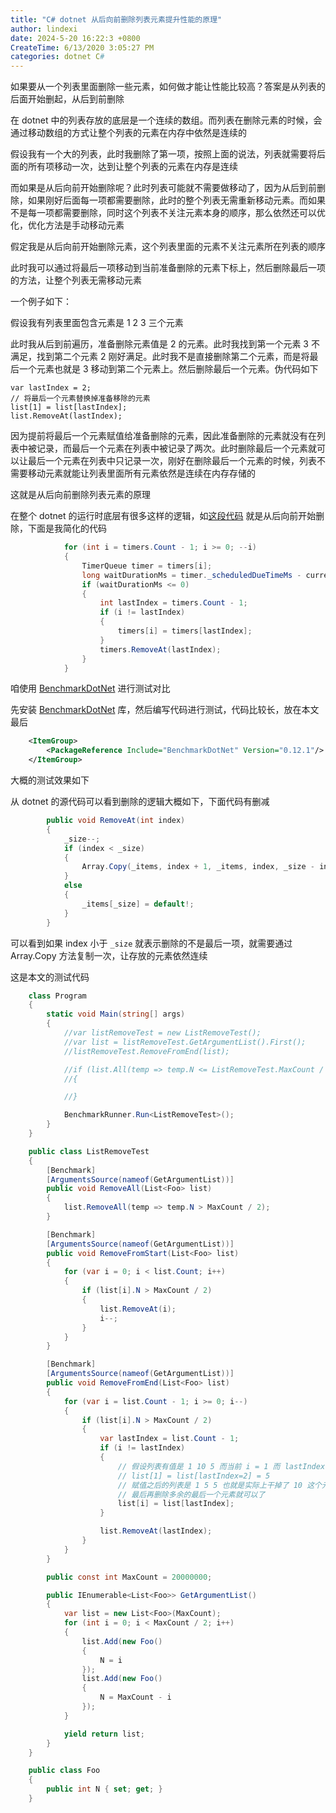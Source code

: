 ```yaml
---
title: "C# dotnet 从后向前删除列表元素提升性能的原理"
author: lindexi
date: 2024-5-20 16:22:3 +0800
CreateTime: 6/13/2020 3:05:27 PM
categories: dotnet C#
---
```


如果要从一个列表里面删除一些元素，如何做才能让性能比较高？答案是从列表的后面开始删起，从后到前删除

<!--more-->


<!-- CreateTime:6/13/2020 3:05:27 PM -->



在 dotnet 中的列表存放的底层是一个连续的数组。而列表在删除元素的时候，会通过移动数组的方式让整个列表的元素在内存中依然是连续的

假设我有一个大的列表，此时我删除了第一项，按照上面的说法，列表就需要将后面的所有项移动一次，达到让整个列表的元素在内存是连续

而如果是从后向前开始删除呢？此时列表可能就不需要做移动了，因为从后到前删除，如果刚好后面每一项都需要删除，此时的整个列表无需重新移动元素。而如果不是每一项都需要删除，同时这个列表不关注元素本身的顺序，那么依然还可以优化，优化方法是手动移动元素

假定我是从后向前开始删除元素，这个列表里面的元素不关注元素所在列表的顺序

此时我可以通过将最后一项移动到当前准备删除的元素下标上，然后删除最后一项的方法，让整个列表无需移动元素

一个例子如下：

假设我有列表里面包含元素是 1 2 3 三个元素

此时我从后到前遍历，准备删除元素值是 2 的元素。此时我找到第一个元素 3 不满足，找到第二个元素 2 刚好满足。此时我不是直接删除第二个元素，而是将最后一个元素也就是 3 移动到第二个元素上。然后删除最后一个元素。伪代码如下

```
var lastIndex = 2;
// 将最后一个元素替换掉准备移除的元素
list[1] = list[lastIndex];
list.RemoveAt(lastIndex);
```

因为提前将最后一个元素赋值给准备删除的元素，因此准备删除的元素就没有在列表中被记录，而最后一个元素在列表中被记录了两次。此时删除最后一个元素就可以让最后一个元素在列表中只记录一次，刚好在删除最后一个元素的时候，列表不需要移动元素就能让列表里面所有元素依然是连续在内存存储的

这就是从后向前删除列表元素的原理

在整个 dotnet 的运行时底层有很多这样的逻辑，如[这段代码](https://github.com/dotnet/runtime/blob/1dca350210cbbe3333261d3c823cbbacc3d59758/src/mono/netcore/System.Private.CoreLib/src/System/Threading/TimerQueue.Browser.cs#L65-L87) 就是从后向前开始删除，下面是我简化的代码

```csharp
            for (int i = timers.Count - 1; i >= 0; --i)
            {
                TimerQueue timer = timers[i];
                long waitDurationMs = timer._scheduledDueTimeMs - currentTimeMs;
                if (waitDurationMs <= 0)
                {
                    int lastIndex = timers.Count - 1;
                    if (i != lastIndex)
                    {
                        timers[i] = timers[lastIndex];
                    }
                    timers.RemoveAt(lastIndex);
                }
            }
```

咱使用 [BenchmarkDotNet](https://benchmarkdotnet.org/Guides/ChoosingRunStrategy.htm ) 进行测试对比

先安装 [BenchmarkDotNet](https://benchmarkdotnet.org/Guides/ChoosingRunStrategy.htm ) 库，然后编写代码进行测试，代码比较长，放在本文最后

```xml
    <ItemGroup>
        <PackageReference Include="BenchmarkDotNet" Version="0.12.1"/>
    </ItemGroup>
```

大概的测试效果如下

从 dotnet 的源代码可以看到删除的逻辑大概如下，下面代码有删减

```csharp
        public void RemoveAt(int index)
        {
            _size--;
            if (index < _size)
            {
                Array.Copy(_items, index + 1, _items, index, _size - index);
            }
            else
            {
                _items[_size] = default!;
            }
        }
```

可以看到如果 index 小于 `_size` 就表示删除的不是最后一项，就需要通过 Array.Copy 方法复制一次，让存放的元素依然连续

这是本文的测试代码

```csharp
    class Program
    {
        static void Main(string[] args)
        {
            //var listRemoveTest = new ListRemoveTest();
            //var list = listRemoveTest.GetArgumentList().First();
            //listRemoveTest.RemoveFromEnd(list);

            //if (list.All(temp => temp.N <= ListRemoveTest.MaxCount / 2))
            //{

            //}

            BenchmarkRunner.Run<ListRemoveTest>();
        }
    }

    public class ListRemoveTest
    {
        [Benchmark]
        [ArgumentsSource(nameof(GetArgumentList))]
        public void RemoveAll(List<Foo> list)
        {
            list.RemoveAll(temp => temp.N > MaxCount / 2);
        }

        [Benchmark]
        [ArgumentsSource(nameof(GetArgumentList))]
        public void RemoveFromStart(List<Foo> list)
        {
            for (var i = 0; i < list.Count; i++)
            {
                if (list[i].N > MaxCount / 2)
                {
                    list.RemoveAt(i);
                    i--;
                }
            }
        }

        [Benchmark]
        [ArgumentsSource(nameof(GetArgumentList))]
        public void RemoveFromEnd(List<Foo> list)
        {
            for (var i = list.Count - 1; i >= 0; i--)
            {
                if (list[i].N > MaxCount / 2)
                {
                    var lastIndex = list.Count - 1;
                    if (i != lastIndex)
                    {
                        // 假设列表有值是 1 10 5 而当前 i = 1 而 lastIndex = 2 要移除元素 10 可以先将最后一个值赋值给当前的元素
                        // list[1] = list[lastIndex=2] = 5
                        // 赋值之后的列表是 1 5 5 也就是实际上干掉了 10 这个元素了
                        // 最后再删除多余的最后一个元素就可以了
                        list[i] = list[lastIndex];
                    }

                    list.RemoveAt(lastIndex);
                }
            }
        }

        public const int MaxCount = 20000000;

        public IEnumerable<List<Foo>> GetArgumentList()
        {
            var list = new List<Foo>(MaxCount);
            for (int i = 0; i < MaxCount / 2; i++)
            {
                list.Add(new Foo()
                {
                    N = i
                });
                list.Add(new Foo()
                {
                    N = MaxCount - i
                });
            }

            yield return list;
        }
    }

    public class Foo
    {
        public int N { set; get; }
    }
```

